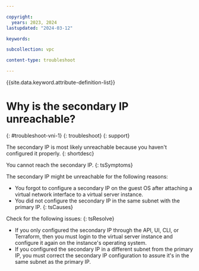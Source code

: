 ```yaml
---

copyright:
  years: 2023, 2024
lastupdated: "2024-03-12"

keywords:

subcollection: vpc

content-type: troubleshoot

---
```


{{site.data.keyword.attribute-definition-list}}

# Why is the secondary IP unreachable?
{: #troubleshoot-vni-1}
{: troubleshoot}
{: support}

The secondary IP is most likely unreachable because you haven't configured it properly.
{: shortdesc}

You cannot reach the secondary IP.
{: tsSymptoms}


The secondary IP might be unreachable for the following reasons:
- You forgot to configure a secondary IP on the guest OS after attaching a virtual network interface to a virtual server instance.
- You did not configure the secondary IP in the same subnet with the primary IP.
{: tsCauses}

Check for the following issues:
{: tsResolve}

* If you only configured the secondary IP through the API, UI, CLI, or Terraform, then you must login to the virtual server instance and configure it again on the instance's operating system.
* If you configured the secondary IP in a different subnet from the primary IP, you must correct the secondary IP configuration to assure it's in the same subnet as the primary IP.
